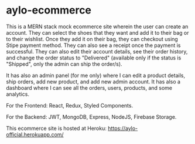 # aylo-ecommerce

This is a MERN stack mock ecommerce site wherein the user can create an account. They can select the shoes that they want and add it to their bag or to their wishlist. Once they add it on their bag, they can checkout using Stipe payment method. They can also see a receipt once the payment is successful. They can also edit their account details, see their order history, and change the order status to "Delivered" (available only if the status is "Shipped", only the admin can ship the order/s). 

It has also an admin panel (for me only) where I can edit a product details, ship orders, add new product, and add new admin account. It has also a dashboard where I can see all the orders, users, products, and some analytics.

For the Frontend: React, Redux, Styled Components.

For the Backend: JWT, MongoDB, Express, NodeJS, Firebase Storage.

This ecommerce site is hosted at Heroku: https://aylo-official.herokuapp.com/
